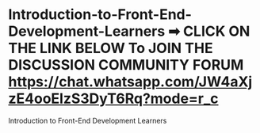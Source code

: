 # Introduction-to-Front-End-Development-Learners ➡ CLICK ON THE LINK BELOW To JOIN THE DISCUSSION COMMUNITY FORUM https://chat.whatsapp.com/JW4aXjzE4ooElzS3DyT6Rq?mode=r_c
Introduction to Front-End Development Learners
